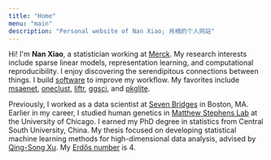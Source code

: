 ```yaml
---
title: "Home"
menu: "main"
description: "Personal website of Nan Xiao; 肖楠的个人网站"
---
```


Hi! I'm **Nan Xiao**, a statistician working at [Merck](https://www.merck.com/).
My research interests include sparse linear models,
representation learning, and computational reproducibility.
I enjoy discovering the serendipitous connections between things.
I build [software](https://nanx.me/software/) to improve my workflow.
My favorites include [msaenet](https://nanx.me/msaenet/),
[oneclust](https://nanx.me/oneclust/), [liftr](https://liftr.me/), 
[ggsci](https://nanx.me/ggsci/), and [pkglite](https://merck.github.io/pkglite/).

Previously, I worked as a data scientist at
[Seven Bridges](https://www.sevenbridges.com/) in Boston, MA.
Earlier in my career, I studied human genetics in [Matthew Stephens Lab](https://stephenslab.uchicago.edu/) at the University of Chicago.
I earned my PhD degree in statistics from Central South University, China.
My thesis focused on developing statistical machine learning methods for
high-dimensional data analysis, advised by
[Qing-Song Xu](https://scholar.google.com/citations?user=b98MXiYAAAAJ&hl=en).
My [Erdős number](https://mathscinet.ams.org/mathscinet/collaborationFiltered.html?group_target=189017&group_source=1129576)
is 4.
